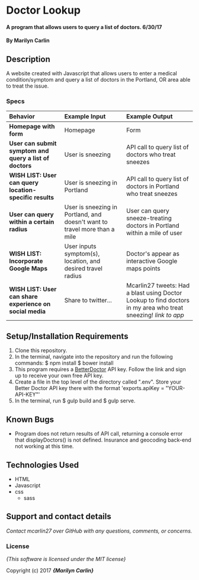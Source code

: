# Doctor Lookup

#### A program that allows users to query a list of doctors. 6/30/17

#### By **Marilyn Carlin**

## Description

A website created with Javascript that allows users to enter a medical condition/symptom and query a list of doctors in the Portland, OR area able to treat the issue.

### Specs
| Behavior | Example Input | Example Output |
| :-------------     | :------------- | :------------- |
| **Homepage with form** | Homepage | Form |
| **User can submit symptom and query a list of doctors** | User is sneezing | API call to query list of doctors who treat sneezes |
| **WISH LIST: User can query location-specific results** | User is sneezing in Portland | API call to query list of doctors in Portland who treat sneezes |
| **User can query within a certain radius** | User is sneezing in Portland, and doesn't want to travel more than a mile | User can query sneeze-treating doctors in Portland within a mile of user |
| **WISH LIST: Incorporate Google Maps** | User inputs symptom(s), location, and desired travel radius | Doctor's appear as interactive Google maps points |
| **WISH LIST: User can share experience on social media** | Share to twitter... | Mcarlin27 tweets: Had a blast using Doctor Lookup to find doctors in my area who treat sneezing! *link to app* |

## Setup/Installation Requirements
1. Clone this repository.
2. In the terminal, navigate into the repository and run the following commands:
  $ npm install
  $ bower install
3. This program requires a [BetterDoctor](https://developer.betterdoctor.com/) API key. Follow the link and sign up to receive your own free API key.
4. Create a file in the top level of the directory called ".env". Store your Better Doctor API key there with the format 'exports.apiKey = "YOUR-API-KEY"'
5. In the terminal, run $ gulp build and $ gulp serve.

## Known Bugs
* Program does not return results of API call, returning a console error that displayDoctors() is not defined. Insurance and geocoding back-end not working at this time.

## Technologies Used

* HTML
* Javascript
* css
  * sass

## Support and contact details

_Contact mcarlin27 over GitHub with any questions, comments, or concerns._

### License

*{This software is licensed under the MIT license}*

Copyright (c) 2017 **_{Marilyn Carlin}_**
